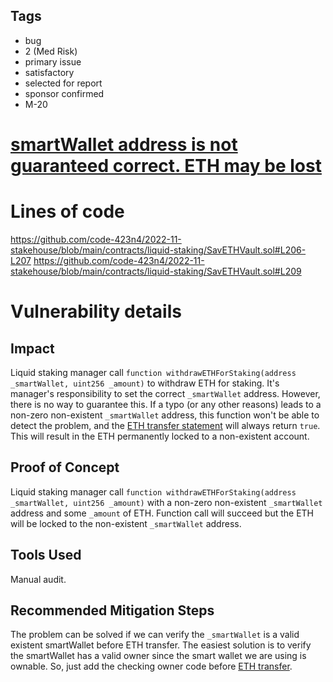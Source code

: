 ## Tags

- bug
- 2 (Med Risk)
- primary issue
- satisfactory
- selected for report
- sponsor confirmed
- M-20

# [smartWallet address is not guaranteed correct. ETH may be lost](https://github.com/code-423n4/2022-11-stakehouse-findings/issues/317) 

# Lines of code

https://github.com/code-423n4/2022-11-stakehouse/blob/main/contracts/liquid-staking/SavETHVault.sol#L206-L207
https://github.com/code-423n4/2022-11-stakehouse/blob/main/contracts/liquid-staking/SavETHVault.sol#L209


# Vulnerability details

## Impact
Liquid staking manager call `function withdrawETHForStaking(address _smartWallet, uint256 _amount)` to withdraw ETH for staking. It's manager's responsibility to set the correct `_smartWallet` address. However, there is no way to guarantee this. If a typo (or any other reasons) leads to a non-zero non-existent `_smartWallet` address, this function won't be able to detect the problem, and the [ETH transfer statement](https://github.com/code-423n4/2022-11-stakehouse/blob/main/contracts/liquid-staking/SavETHVault.sol#L209) will always return `true`. This will result in the ETH permanently locked to a non-existent account.

## Proof of Concept
Liquid staking manager call `function withdrawETHForStaking(address _smartWallet, uint256 _amount)` with a non-zero non-existent `_smartWallet` address and some `_amount` of ETH. Function call will succeed but the ETH will be locked to the non-existent `_smartWallet` address.

## Tools Used
Manual audit.

## Recommended Mitigation Steps
The problem can be solved if we can verify the `_smartWallet` is a valid existent smartWallet before ETH transfer. The easiest solution is to verify the smartWallet has a valid owner since the smart wallet we are using is ownable. So, just add the checking owner code before [ETH transfer](https://github.com/code-423n4/2022-11-stakehouse/blob/main/contracts/liquid-staking/SavETHVault.sol#L209).